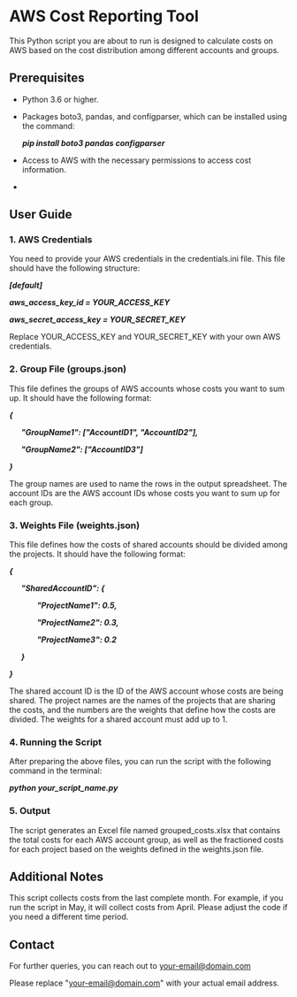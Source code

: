 ﻿# **AWS Cost Reporting Tool**
This Python script you are about to run is designed to calculate costs on AWS based on the cost distribution among different accounts and groups.

## **Prerequisites**

- Python 3.6 or higher.
- Packages boto3, pandas, and configparser, which can be installed using the command:

  ***pip install boto3 pandas configparser***

- Access to AWS with the necessary permissions to access cost information.
- 
## **User Guide**

### **1. AWS Credentials**
You need to provide your AWS credentials in the credentials.ini file. This file should have the following structure:

  ***[default]***
  
  ***aws\_access\_key\_id = YOUR\_ACCESS\_KEY***
  
  ***aws\_secret\_access\_key = YOUR\_SECRET\_KEY***

Replace YOUR\_ACCESS\_KEY and YOUR\_SECRET\_KEY with your own AWS credentials.

### **2. Group File (groups.json)**
This file defines the groups of AWS accounts whose costs you want to sum up. It should have the following format:

***{***

`   `***"GroupName1": ["AccountID1", "AccountID2"],***

`   `***"GroupName2": ["AccountID3"]***

***}***

The group names are used to name the rows in the output spreadsheet. The account IDs are the AWS account IDs whose costs you want to sum up for each group.

### **3. Weights File (weights.json)**
This file defines how the costs of shared accounts should be divided among the projects. It should have the following format:

***{***

`   `***"SharedAccountID": {***

`       `***"ProjectName1": 0.5,***

`       `***"ProjectName2": 0.3,***

`       `***"ProjectName3": 0.2***

`   `***}***

***}***

The shared account ID is the ID of the AWS account whose costs are being shared. The project names are the names of the projects that are sharing the costs, and the numbers are the weights that define how the costs are divided. The weights for a shared account must add up to 1.

### **4. Running the Script**
After preparing the above files, you can run the script with the following command in the terminal:

  ***python your\_script\_name.py***
  
### **5. Output**
The script generates an Excel file named grouped\_costs.xlsx that contains the total costs for each AWS account group, as well as the fractioned costs for each project based on the weights defined in the weights.json file.

## **Additional Notes**

This script collects costs from the last complete month. For example, if you run the script in May, it will collect costs from April. Please adjust the code if you need a different time period.
## **Contact**

For further queries, you can reach out to <your-email@domain.com>

Please replace "<your-email@domain.com>" with your actual email address.

